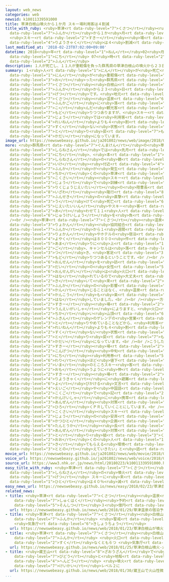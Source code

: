 ```yaml
---
layout: web_news
categories: web
newsid: k10011339591000
title: 草津白根山噴火から１か月 スキー場利用客は４割減
title_with_ruby: <ruby>草津<rt data-ruby-level="7">くさつ</rt></ruby><ruby>白根山<rt data-ruby-level="3">しらねさん</rt></ruby><ruby>噴火<rt
  data-ruby-level="7">ふんか</rt></ruby>から１か<ruby>月<rt data-ruby-level="1">げつ</rt></ruby>
  <ruby>スキー<rt data-ruby-level="2">すきー</rt></ruby><ruby>場<rt data-ruby-level="2">じょう</rt></ruby><ruby>利用客<rt
  data-ruby-level="4">りようきゃく</rt></ruby>は４<ruby>割減<rt data-ruby-level="6">わりげん</rt></ruby>
last_modified_at: '2018-02-23T07:02:00+09:00'
datetime: 2018<ruby>年<rt data-ruby-level="1">ねん</rt></ruby>02<ruby>月<rt data-ruby-level="1">がつ</rt></ruby>23<ruby>日<rt
  data-ruby-level="1">にち</rt></ruby> 07<ruby>時<rt data-ruby-level="2">じ</rt></ruby>02<ruby>分<rt
  data-ruby-level="2">ふん</rt></ruby>
description: １人が死亡し、１１人が重軽傷を負った群馬県の草津白根山の噴火から２３日で１か月です。地元の草津温泉では噴火後に落ち込んだ観光客が戻りつつありますが、スキー場では利用客が例年よりも４割ほど少ない状態で、いかににぎわいを取り戻すかが課題になっています。
summary: １<ruby>人<rt data-ruby-level="1">にん</rt></ruby>が<ruby>死亡<rt data-ruby-level="6">しぼう</rt></ruby>し、１１<ruby>人<rt
  data-ruby-level="1">にん</rt></ruby>が<ruby>重軽傷<rt data-ruby-level="6">じゅうけいしょう</rt></ruby>を<ruby>負<rt
  data-ruby-level="3">お</rt></ruby>った<ruby>群馬県<rt data-ruby-level="7">ぐんまけん</rt></ruby>の<ruby>草津<rt
  data-ruby-level="7">くさつ</rt></ruby><ruby>白根山<rt data-ruby-level="3">しらねさん</rt></ruby>の<ruby>噴火<rt
  data-ruby-level="7">ふんか</rt></ruby>から２３<ruby>日<rt data-ruby-level="1">にち</rt></ruby>で１か<ruby>月<rt
  data-ruby-level="1">げつ</rt></ruby>です。<ruby>地元<rt data-ruby-level="2">じもと</rt></ruby>の<ruby>草津<rt
  data-ruby-level="7">くさつ</rt></ruby><ruby>温泉<rt data-ruby-level="6">おんせん</rt></ruby>では<ruby>噴火後<rt
  data-ruby-level="7">ふんかご</rt></ruby>に<ruby>落<rt data-ruby-level="7">お</rt></ruby>ち<ruby>込<rt
  data-ruby-level="7">こ</rt></ruby>んだ<ruby>観光客<rt data-ruby-level="4">かんこうきゃく</rt></ruby>が<ruby>戻<rt
  data-ruby-level="7">もど</rt></ruby>りつつありますが、<ruby>スキー<rt data-ruby-level="2">すきー</rt></ruby><ruby>場<rt
  data-ruby-level="2">じょう</rt></ruby>では<ruby>利用客<rt data-ruby-level="4">りようきゃく</rt></ruby>が<ruby>例年<rt
  data-ruby-level="4">れいねん</rt></ruby>よりも４<ruby>割<rt data-ruby-level="6">わり</rt></ruby>ほど<ruby>少<rt
  data-ruby-level="2">すく</rt></ruby>ない<ruby>状態<rt data-ruby-level="5">じょうたい</rt></ruby>で、いかににぎわいを<ruby>取<rt
  data-ruby-level="7">と</rt></ruby>り<ruby>戻<rt data-ruby-level="7">もど</rt></ruby>すかが<ruby>課題<rt
  data-ruby-level="4">かだい</rt></ruby>になっています。
image_url: https://newswebeasy.github.io/ja201802/news/web/image/2018/02/23/K10011339591_1802230641_1802230703_01_03.jpg
more: <ruby>群馬県<rt data-ruby-level="7">ぐんまけん</rt></ruby>の<ruby>草津<rt data-ruby-level="7">くさつ</rt></ruby><ruby>白根山<rt
  data-ruby-level="3">しらねさん</rt></ruby>では<ruby>先月<rt data-ruby-level="1">せんげつ</rt></ruby>２３<ruby>日<rt
  data-ruby-level="1">にち</rt></ruby>、<ruby>本<rt data-ruby-level="1">ほん</rt></ruby><ruby>白根山<rt
  data-ruby-level="3">しらねさん</rt></ruby>の<ruby>鏡<rt data-ruby-level="4">かがみ</rt></ruby><ruby>池<rt
  data-ruby-level="2">いけ</rt></ruby><ruby>付近<rt data-ruby-level="4">ふきん</rt></ruby>で<ruby>噴火<rt
  data-ruby-level="7">ふんか</rt></ruby>が<ruby>発生<rt data-ruby-level="3">はっせい</rt></ruby>し、<ruby>近<rt
  data-ruby-level="2">ちか</rt></ruby>くの<ruby>草津<rt data-ruby-level="7">くさつ</rt></ruby><ruby>国際<rt
  data-ruby-level="5">こくさい</rt></ruby><ruby>スキー<rt data-ruby-level="2">すきー</rt></ruby><ruby>場<rt
  data-ruby-level="2">じょう</rt></ruby>で<ruby>訓練<rt data-ruby-level="4">くんれん</rt></ruby>をしていた<ruby>陸上自衛隊<rt
  data-ruby-level="5">りくじょうじえいたい</rt></ruby>の<ruby>陸曹長<rt data-ruby-level="7">りくそうちょう</rt></ruby>、<ruby>伊澤<rt
  data-ruby-level="8">いざわ</rt></ruby><ruby>隆行<rt data-ruby-level="8">たかゆき</rt></ruby>さん（４９）が<ruby>噴石<rt
  data-ruby-level="7">ふんせき</rt></ruby>の<ruby>直撃<rt data-ruby-level="7">ちょくげき</rt></ruby>を<ruby>受<rt
  data-ruby-level="3">う</rt></ruby>けて<ruby>死亡<rt data-ruby-level="6">しぼう</rt></ruby>し、ほかの<ruby>自衛隊員<rt
  data-ruby-level="5">じえいたいいん</rt></ruby>やスキー<ruby>客<rt data-ruby-level="3">きゃく</rt></ruby>ら<ruby>合<rt
  data-ruby-level="2">あ</rt></ruby>わせて１１<ruby>人<rt data-ruby-level="1">にん</rt></ruby>が<ruby>重軽傷<rt
  data-ruby-level="6">じゅうけいしょう</rt></ruby>を<ruby>負<rt data-ruby-level="3">お</rt></ruby>いました。<br
  /><br /><ruby>草津<rt data-ruby-level="7">くさつ</rt></ruby><ruby>温泉<rt data-ruby-level="6">おんせん</rt></ruby>の<ruby>旅館<rt
  data-ruby-level="3">りょかん</rt></ruby><ruby>協同組合<rt data-ruby-level="4">きょうどうくみあい</rt></ruby>などによりますと、<ruby>噴火<rt
  data-ruby-level="7">ふんか</rt></ruby>から１<ruby>週間<rt data-ruby-level="2">しゅうかん</rt></ruby>でキャンセルされた<ruby>旅館<rt
  data-ruby-level="3">りょかん</rt></ruby>やホテルの<ruby>宿泊<rt data-ruby-level="7">しゅくはく</rt></ruby><ruby>予約<rt
  data-ruby-level="4">よやく</rt></ruby>は８０００<ruby>件<rt data-ruby-level="5">けん</rt></ruby><ruby>余<rt
  data-ruby-level="5">あま</rt></ruby>りに<ruby>上<rt data-ruby-level="1">のぼ</rt></ruby>りましたが、その<ruby>後<rt
  data-ruby-level="2">ご</rt></ruby>、キャンセルは<ruby>落<rt data-ruby-level="3">お</rt></ruby>ち<ruby>着<rt
  data-ruby-level="3">つ</rt></ruby>き、<ruby>客足<rt data-ruby-level="3">きゃくあし</rt></ruby>は<ruby>戻<rt
  data-ruby-level="7">もど</rt></ruby>りつつあるということです。<br /><br /><ruby>草津<rt data-ruby-level="7">くさつ</rt></ruby><ruby>温泉<rt
  data-ruby-level="6">おんせん</rt></ruby>を<ruby>訪<rt data-ruby-level="7">おとず</rt></ruby>れた７０<ruby>代<rt
  data-ruby-level="3">だい</rt></ruby>の<ruby>女性<rt data-ruby-level="5">じょせい</rt></ruby>は「<ruby>温泉街<rt
  data-ruby-level="6">おんせんがい</rt></ruby>は<ruby>火口<rt data-ruby-level="1">かこう</rt></ruby>から<ruby>離<rt
  data-ruby-level="7">はな</rt></ruby>れているので<ruby>大丈夫<rt data-ruby-level="7">だいじょうぶ</rt></ruby>だと<ruby>聞<rt
  data-ruby-level="2">き</rt></ruby>いて<ruby>来<rt data-ruby-level="2">き</rt></ruby>ました。<ruby>噴火<rt
  data-ruby-level="7">ふんか</rt></ruby>の<ruby>影響<rt data-ruby-level="7">えいきょう</rt></ruby>を<ruby>感<rt
  data-ruby-level="3">かん</rt></ruby>じることはなく、<ruby>温泉<rt data-ruby-level="6">おんせん</rt></ruby>も<ruby>観光<rt
  data-ruby-level="4">かんこう</rt></ruby>も<ruby>楽<rt data-ruby-level="2">たの</rt></ruby>しめました」と<ruby>話<rt
  data-ruby-level="2">はな</rt></ruby>していました。<br /><br /><ruby>一方<rt data-ruby-level="2">いっぽう</rt></ruby>、<ruby>スキー<rt
  data-ruby-level="2">すきー</rt></ruby><ruby>場<rt data-ruby-level="2">じょう</rt></ruby>の<ruby>運営会社<rt
  data-ruby-level="5">うんえいがいしゃ</rt></ruby>によりますと、<ruby>火口<rt data-ruby-level="1">かこう</rt></ruby>に<ruby>近<rt
  data-ruby-level="2">ちか</rt></ruby>い<ruby>山頂<rt data-ruby-level="6">さんちょう</rt></ruby><ruby>付近<rt
  data-ruby-level="4">ふきん</rt></ruby>のゲレンデの<ruby>営業<rt data-ruby-level="5">えいぎょう</rt></ruby>を<ruby>取<rt
  data-ruby-level="3">と</rt></ruby>りやめていることなどから、<ruby>利用客<rt data-ruby-level="4">りようきゃく</rt></ruby>は<ruby>例年<rt
  data-ruby-level="4">れいねん</rt></ruby>よりも４<ruby>割<rt data-ruby-level="6">わり</rt></ruby>ほど<ruby>少<rt
  data-ruby-level="2">すく</rt></ruby>ない<ruby>状態<rt data-ruby-level="5">じょうたい</rt></ruby>で、いかににぎわいを<ruby>取<rt
  data-ruby-level="7">と</rt></ruby>り<ruby>戻<rt data-ruby-level="7">もど</rt></ruby>すかが<ruby>課題<rt
  data-ruby-level="4">かだい</rt></ruby>になっています。<br /><br />こうした<ruby>中<rt data-ruby-level="1">なか</rt></ruby>、<ruby>スキー<rt
  data-ruby-level="2">すきー</rt></ruby><ruby>場<rt data-ruby-level="2">じょう</rt></ruby>では<ruby>今月<rt
  data-ruby-level="2">こんげつ</rt></ruby><ruby>中旬<rt data-ruby-level="7">ちゅうじゅん</rt></ruby>からリフトの１<ruby>日<rt
  data-ruby-level="1">にち</rt></ruby><ruby>利用券<rt data-ruby-level="5">りようけん</rt></ruby>を３<ruby>割<rt
  data-ruby-level="6">わり</rt></ruby>ほど<ruby>値下<rt data-ruby-level="6">ねさ</rt></ruby>げしましたが、<ruby>今<rt
  data-ruby-level="2">いま</rt></ruby>のところスキー<ruby>客<rt data-ruby-level="3">きゃく</rt></ruby>は<ruby>思<rt
  data-ruby-level="2">おも</rt></ruby>うように<ruby>伸<rt data-ruby-level="7">の</rt></ruby>びていないということです。<ruby>スキー<rt
  data-ruby-level="2">すきー</rt></ruby><ruby>場<rt data-ruby-level="2">じょう</rt></ruby>では<ruby>利用客<rt
  data-ruby-level="4">りようきゃく</rt></ruby>に<ruby>避難<rt data-ruby-level="7">ひなん</rt></ruby>を<ruby>呼<rt
  data-ruby-level="6">よ</rt></ruby>びかける<ruby>文言<rt data-ruby-level="2">もんごん</rt></ruby>を<ruby>英語<rt
  data-ruby-level="4">えいご</rt></ruby>や<ruby>中国語<rt data-ruby-level="2">ちゅうごくご</rt></ruby>など５か<ruby>国語<rt
  data-ruby-level="2">こくご</rt></ruby>で<ruby>記<rt data-ruby-level="2">しる</rt></ruby>したカードを、ゲレンデにいるスキースクールの<ruby>関係者<rt
  data-ruby-level="4">かんけいしゃ</rt></ruby>に<ruby>携帯<rt data-ruby-level="7">けいたい</rt></ruby>してもらうなど、<ruby>安全<rt
  data-ruby-level="3">あんぜん</rt></ruby><ruby>対策<rt data-ruby-level="6">たいさく</rt></ruby>を<ruby>広<rt
  data-ruby-level="2">ひろ</rt></ruby>くＰＲしていくことにしています。<br /><br /><ruby>草津<rt data-ruby-level="7">くさつ</rt></ruby><ruby>国際<rt
  data-ruby-level="5">こくさい</rt></ruby><ruby>スキー<rt data-ruby-level="2">すきー</rt></ruby><ruby>場<rt
  data-ruby-level="2">じょう</rt></ruby>の<ruby>安斉<rt data-ruby-level="8">あんざい</rt></ruby><ruby>克仁<rt
  data-ruby-level="8">かつひと</rt></ruby><ruby>企画<rt data-ruby-level="7">きかく</rt></ruby><ruby>担当課<rt
  data-ruby-level="6">たんとうか</rt></ruby><ruby>長<rt data-ruby-level="2">ちょう</rt></ruby>は「<ruby>安全<rt
  data-ruby-level="3">あんぜん</rt></ruby><ruby>対策<rt data-ruby-level="6">たいさく</rt></ruby>にしっかり<ruby>取<rt
  data-ruby-level="3">と</rt></ruby>り<ruby>組<rt data-ruby-level="3">く</rt></ruby>み、<ruby>多<rt
  data-ruby-level="2">おお</rt></ruby>くの<ruby>人<rt data-ruby-level="1">ひと</rt></ruby>に<ruby>来<rt
  data-ruby-level="2">き</rt></ruby>てもらえる<ruby>環境<rt data-ruby-level="7">かんきょう</rt></ruby>を<ruby>整<rt
  data-ruby-level="3">ととの</rt></ruby>えていきたい」と<ruby>話<rt data-ruby-level="2">はな</rt></ruby>しています。
movie_url: https://newswebeasy.github.io/ja201802/news/web/movie/2018/02/23/k10011339591_201802230641_201802230703.mp4
voice_url: https://newswebeasy.github.io/ja201802/news/web/voice/2018/02/23/k10011339591_201802230641_201802230703.mp3
source_url: https://www3.nhk.or.jp/news/html/20180223/k10011339591000.html
easy_title_with_ruby: <ruby>草津<rt data-ruby-level="7">くさつ</rt></ruby><ruby>白根山<rt
  data-ruby-level="3">しらねさん</rt></ruby>の<ruby>噴火<rt data-ruby-level="7">ふんか</rt></ruby>から１か<ruby>月<rt
  data-ruby-level="1">げつ</rt></ruby> スキーに<ruby>来<rt data-ruby-level="2">く</rt></ruby>る<ruby>人<rt
  data-ruby-level="1">ひと</rt></ruby>は４０％<ruby>減<rt data-ruby-level="5">へ</rt></ruby>る
easy_news_url: https://newswebeasy.github.io/news/easy/2018/02/23/草津白根山の噴火から1か月-スキーに来る人は40減る
related_news:
- title: <ruby>草津<rt data-ruby-level="7">くさつ</rt></ruby><ruby>温泉<rt data-ruby-level="6">おんせん</rt></ruby>の<ruby>宿泊<rt
    data-ruby-level="7">しゅくはく</rt></ruby><ruby>予約<rt data-ruby-level="4">よやく</rt></ruby>キャンセルで<ruby>損失<rt
    data-ruby-level="5">そんしつ</rt></ruby>３<ruby>億円<rt data-ruby-level="4">おくえん</rt></ruby>
  url: https://newswebeasy.github.io/news/web/2018/01/29/草津温泉の宿泊予約キャンセルで損失3億円
- title: <ruby>草津<rt data-ruby-level="7">くさつ</rt></ruby><ruby>白根山<rt data-ruby-level="3">しらねさん</rt></ruby>が<ruby>噴火<rt
    data-ruby-level="7">ふんか</rt></ruby> <ruby>警戒<rt data-ruby-level="7">けいかい</rt></ruby>レベル３に
    <ruby>気象庁<rt data-ruby-level="6">きしょうちょう</rt></ruby>
  url: https://newswebeasy.github.io/news/web/2018/01/23/草津白根山が噴火-警戒レベル3に-気象庁
- title: <ruby>草津<rt data-ruby-level="7">くさつ</rt></ruby><ruby>白根山<rt data-ruby-level="3">しらねさん</rt></ruby><ruby>噴火<rt
    data-ruby-level="7">ふんか</rt></ruby> <ruby>火口<rt data-ruby-level="1">かこう</rt></ruby>は<ruby>少<rt
    data-ruby-level="2">すく</rt></ruby>なくとも６つ <ruby>気象庁<rt data-ruby-level="6">きしょうちょう</rt></ruby>
  url: https://newswebeasy.github.io/news/web/2018/01/25/草津白根山噴火-火口は少なくとも6つ-気象庁
- title: <ruby>蔵王山<rt data-ruby-level="8">ざおうざん</rt></ruby>で<ruby>火山性<rt data-ruby-level="5">かざんせい</rt></ruby><ruby>微動<rt
    data-ruby-level="7">びどう</rt></ruby>と<ruby>地殻<rt data-ruby-level="7">ちかく</rt></ruby><ruby>変動<rt
    data-ruby-level="4">へんどう</rt></ruby> <ruby>噴火<rt data-ruby-level="7">ふんか</rt></ruby><ruby>警戒<rt
    data-ruby-level="7">けいかい</rt></ruby>レベル２に
  url: https://newswebeasy.github.io/news/web/2018/01/30/蔵王山で火山性微動と地殻変動-噴火警戒レベル2に
...
```

